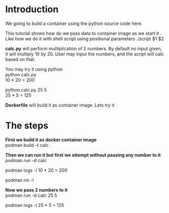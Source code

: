 # Introduction
We going to build a container using the python source code here.

This tutorial shows how do we pass data to container image as we start it . Like how we do it with shell script using positional parameters
./script $1 $2

<b>calc.py</b>  will perform multiplication of 2 numbers. By default no input given, it will multiply 10 by 20. 
User may input the numbers, and the script will calc based on that.

You may try it using python<br>
python calc.py <br>
10 * 20 = 200

python calc.py 25 5 <br>
25 * 5 = 125

<b>Dockerfile</b> will build it as container image. Lets try  it

# The steps 
<b> First we build it as docker container image </b><br>
podman build -t calc .

<b> Then we can run it but first we attempt without passing any number to it</b><br>
podman run -d calc

podman logs -l
10 * 20 = 200

podman rm -l

<b> Now we pass 2 numbers to it </b><br>
podman run -d calc 25 5

podman logs -l
25 * 5 = 125


